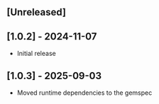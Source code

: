 ## [Unreleased]

## [1.0.2] - 2024-11-07

- Initial release

## [1.0.3] - 2025-09-03

- Moved runtime dependencies to the gemspec

